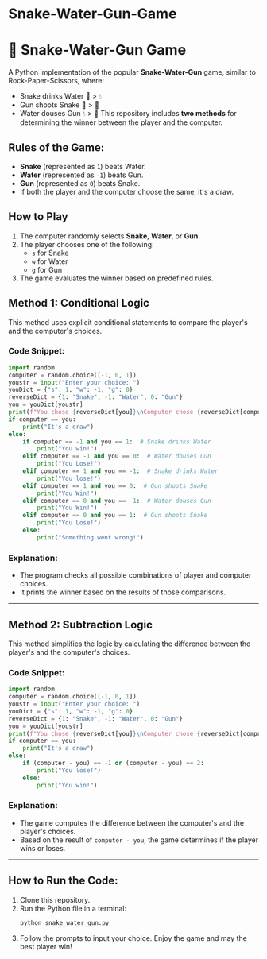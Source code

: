# Snake-Water-Gun-Game
# 🐍 Snake-Water-Gun Game
A Python implementation of the popular **Snake-Water-Gun** game, similar to Rock-Paper-Scissors, where:
- Snake drinks Water 🐍 > 💧
- Gun shoots Snake 🔫 > 🐍
- Water douses Gun 💧 > 🔫
This repository includes **two methods** for determining the winner between the player and the computer.
## Rules of the Game:
- **Snake** (represented as `1`) beats Water.
- **Water** (represented as `-1`) beats Gun.
- **Gun** (represented as `0`) beats Snake.
- If both the player and the computer choose the same, it's a draw.
## How to Play
1. The computer randomly selects **Snake**, **Water**, or **Gun**.
2. The player chooses one of the following:
   - `s` for Snake
   - `w` for Water
   - `g` for Gun
3. The game evaluates the winner based on predefined rules.
## Method 1: Conditional Logic
This method uses explicit conditional statements to compare the player's and the computer's choices.
### Code Snippet:
```python
import random
computer = random.choice([-1, 0, 1])
youstr = input("Enter your choice: ")
youDict = {"s": 1, "w": -1, "g": 0}
reverseDict = {1: "Snake", -1: "Water", 0: "Gun"}
you = youDict[youstr]
print(f"You chose {reverseDict[you]}\nComputer chose {reverseDict[computer]}")
if computer == you:
    print("It's a draw")
else:
    if computer == -1 and you == 1:  # Snake drinks Water
        print("You win!")
    elif computer == -1 and you == 0:  # Water douses Gun
        print("You Lose!")
    elif computer == 1 and you == -1:  # Snake drinks Water
        print("You lose!")
    elif computer == 1 and you == 0:  # Gun shoots Snake
        print("You Win!")
    elif computer == 0 and you == -1:  # Water douses Gun
        print("You Win!")
    elif computer == 0 and you == 1:  # Gun shoots Snake
        print("You Lose!")
    else:
        print("Something went wrong!")
```
### Explanation:
- The program checks all possible combinations of player and computer choices.
- It prints the winner based on the results of those comparisons.
---
## Method 2: Subtraction Logic
This method simplifies the logic by calculating the difference between the player's and the computer's choices.
### Code Snippet:
```python
import random
computer = random.choice([-1, 0, 1])
youstr = input("Enter your choice: ")
youDict = {"s": 1, "w": -1, "g": 0}
reverseDict = {1: "Snake", -1: "Water", 0: "Gun"}
you = youDict[youstr]
print(f"You chose {reverseDict[you]}\nComputer chose {reverseDict[computer]}")
if computer == you:
    print("It's a draw")
else:
    if (computer - you) == -1 or (computer - you) == 2:
        print("You lose!")
    else:
        print("You win!")
```
### Explanation:
- The game computes the difference between the computer's and the player's choices.
- Based on the result of `computer - you`, the game determines if the player wins or loses.
---
## How to Run the Code:
1. Clone this repository.
2. Run the Python file in a terminal:
   ```bash
   python snake_water_gun.py
   ```
3. Follow the prompts to input your choice.
Enjoy the game and may the best player win!

